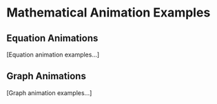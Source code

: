 # Mathematical Animation Examples

## Equation Animations

[Equation animation examples...]

## Graph Animations

[Graph animation examples...]
